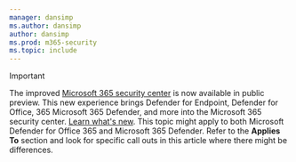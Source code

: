 ```yaml
---
manager: dansimp
ms.author: dansimp
author: dansimp
ms.prod: m365-security
ms.topic: include
---
```


> [!IMPORTANT]
> The improved [Microsoft 365 security center](https://security.microsoft.com) is now available in public preview. This new experience brings Defender for Endpoint, Defender for Office, 365 Microsoft 365 Defender, and more into the Microsoft 365 security center. [Learn what's new](https://docs.microsoft.com/microsoft-365/security/defender/overview-security-center). This topic might apply to both Microsoft Defender for Office 365 and Microsoft 365 Defender. Refer to the **Applies To** section and look for specific call outs in this article where there might be differences.

